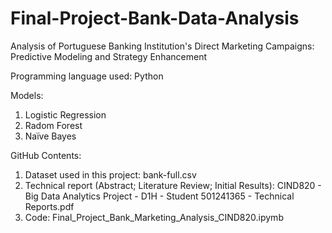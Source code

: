# Final-Project-Bank-Data-Analysis

Analysis of Portuguese Banking Institution's Direct Marketing Campaigns: Predictive Modeling and Strategy Enhancement

Programming language used: Python

Models:
1. Logistic Regression
2. Radom Forest
3. Naïve Bayes

GitHub Contents:
1. Dataset used in this project: bank-full.csv
2. Technical report (Abstract; Literature Review; Initial Results): CIND820 - Big Data Analytics Project - D1H - Student 501241365 - Technical Reports.pdf
3. Code: Final_Project_Bank_Marketing_Analysis_CIND820.ipymb
